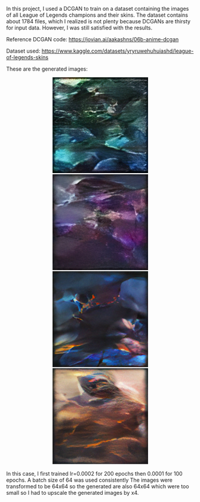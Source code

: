 In this project, I used a DCGAN to train on a dataset containing the images of all League of Legends champions and their skins.
The dataset contains about 1784 files, which I realized is not plenty because DCGANs are thirsty for input data. However, I was still satisfied with the results.

Reference DCGAN code: https://jovian.ai/aakashns/06b-anime-dcgan

Dataset used: https://www.kaggle.com/datasets/yryruwehuhuiashd/league-of-legends-skins

These are the generated images:
<p align="center">
  <img src="Scaled_images/Champ1_scaled.png" width="256" alt="Image 1">
  <img src="Scaled_images/Champ2_scaled.png" width="256" alt="Image 2">
  <img src="Scaled_images/Champ3_scaled.png" width="256" alt="Image 3">
  <img src="Scaled_images/Champ4_scaled.png" width="256" alt="Image 4">
</p>

In this case, I first trained lr=0.0002 for 200 epochs then 0.0001 for 100 epochs. A batch size of 64 was used consistently
The images were transformed to be 64x64 so the generated are also 64x64 which were too small so I had to upscale the generated images by x4.

